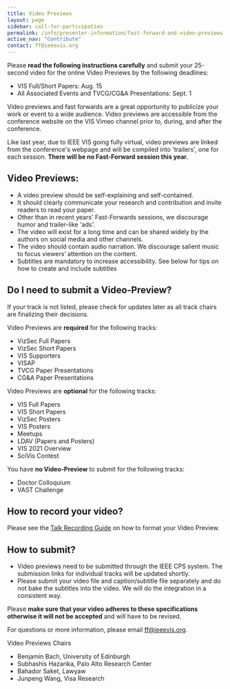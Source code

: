 ```yaml
---
title: Video Previews
layout: page
sidebar: call-for-participation
permalink: /info/presenter-information/fast-forward-and-video-previews
active_nav: "Contribute"
contact: ff@ieeevis.org
---
```



Please **read the following instructions carefully** and submit your
25-second video for the online Video Previews by the following deadlines:
- VIS Full/Short Papers: Aug. 15
- All Associated Events and TVCG/CG&amp;A Presentations: Sept. 1


Video previews and fast forwards are a great opportunity to publicize
your work or event to a wide audience. Video previews are accessible
from the conference website on the VIS Vimeo channel prior to, during,
and after the conference. 




Like last year, due to IEEE VIS going fully virtual, video previews are linked 
from the conference's webpage and will be compiled into 'trailers', one for
each session. **There will be no Fast-Forward session this year.** 




<!--
At least one author for each accepted
submission is required to present a 25-second preview of their work
during a Fast Forward (FF) session held at the conference. The same
25-second video supports both purposes: it will be archivally
available as a standalone video with audio track, and it will also be
played during the FF session **without** the audio track while the
author speaks. Voiceover narration in the audio track is strongly
recommended to make the archival video most useful, but is not
mandatory.
--



<!--
<style>
td.videopreview {
background-color: #fde5cc;
}
td.fastforward {
background-color: #d9ead2;
}
td.left {
font-weight: bold;
vertical-align: top;
}
</style>


<table>
<thead align="center"><td></td><td class="videopreview"><b>Video Preview</b></td><td class="fastforward"><b>Fast Forward</b></td></thead>
<tbody>
<tr><td class="left">What</td><td class="videopreview">The video preview will be hosted at a video platform (Vimeo) and should advertise your work in a way that motivates viewers to read the paper. It will exist for a long time.</td>
  
<td class="fastforward">The fast forward video is the video preview <b>without any audio track</b>. The visuals should support your on-stage oral advertisement to join your conference presentation.</td></tr>
<tr><td class="left">Format</td><td colspan="2">
<b>Length:</b> 25 seconds - DO NOT include a title slide<br>
<b>Maximum file size:</b> 50MB<br>
<b>Resolution:</b> 1280 x 720 px, at 24 to 30 frames/s<br>
<b>Format:</b> MPEG-4 using H.264 encoding<br>
<b>Testing:</b> Your video should play in VLC media player version 2.2.4<br>
** More details below
</td></tr>
<tr><td class="left">Audio</td><td class="videopreview">Narration and free-to-use music<br>
** More details below</td><td class="fastforward">None</td></tr>
<tr><td rowspan="2" class="left">Who</td><td colspan="2">Papers (VAST, InfoVis, SciVis, Short Papers, TVCG, CG&amp;A, VISAP)<br>Panels<br>
** Please submit only one video that can be used with audio as VP and without audio as FF</td></tr>
<tr><td class="videopreview">Posters (all)</td><td class="fastforward">Posters (only best and honorable mention posters)<br>SciVis contest<br>VISAP art event<br>Supporters<br></td></tr>
</tbody>
</table>
-->


## Video Previews: 


- A video preview should be self-explaining and self-contained. 
- It should clearly communicate your research and contribution and invite readers to read your paper.
- Other than in recent years' Fast-Forwards sessions, we discourage humor and trailer-like 'ads'. 
- The video will exist for a long time and can be shared widely by the authors on social media and other channels. 
- The video should contain audio narration. We discourage salient music to focus viewers’ attention on the content.
- Subtitles are mandatory to increase accessibility. See below for tips on how to create and include subtitles


## Do I need to submit a Video-Preview? 
If your track is not listed, please check for updates later as all track chairs are finalizing their decisions.


Video Previews are **required** for the following tracks:
- VizSec Full Papers
- VizSec Short Papers
- VIS Supporters
- VISAP
- TVCG Paper Presentations
- CG&amp;A Paper Presentations

Video Previews are **optional** for the following tracks:
- VIS Full Papers
- VIS Short Papers
- VizSec Posters
- VIS Posters
- Meetups
- LDAV (Papers and Posters)
- VIS 2021 Overview
- SciVis Contest

You have **no Video-Preview** to submit for the following tracks:
- Doctor Colloquium
- VAST Challenge

## How to record your video?
Please see the [Talk Recording Guide](/year/2021/info/presenter-information/talk-recording-guide) on how to format your Video Preview.

 
## How to submit?
- Video previews need to be submitted through the IEEE CPS system. The submission links for individual tracks will be updated shortly.
- Please submit your video file and caption/subtitle file separately and do not bake the subtitles into the video. We will do the integration in a consistent way.


Please **make sure that your video adheres to these specifications otherwise it will not be accepted** and will have to be revised.

<!-- 
## Helpful links


**Video Creation:**
There exists a wide range of software to create videos. Here is a list of widely used software to get you started:
- Camtasia: https://www.techsmith.com/video-editor.html
- OpenShot: https://www.openshot.org 
- Adobe Premiere:  https://www.adobe.com/ca/products/premiere.html	
- iMovie: https://www.apple.com/imovie/ -->

<!-- 
**Automated Subtitles / Captions:**
We ask that you submit a .srt file along with your video. One way to create such a file is to use the automatic YouTube captioning functionality as explained here:  https://support.google.com/youtube/answer/6373554. Generating captions automatically can take some time. Make sure that you manually correct the generated subtitles for errors by directly editing the .srt file in a text editor. If captions cannot be generated manually, you can use the YouTube Studio interface to add captions manually, too.


**Video Encoding:** 
- To encode/re-encode your video in the right format, we recommend to use the free software Handbrake: https://handbrake.fr/ 
- To check that your video is in the right format, we recommend to use the free software MediaInfo: https://mediaarea.net/en/MediaInfo


 -->

For questions or more information, please email ff@ieeevis.org.




Video Previews Chairs


- Benjamin Bach, University of Edinburgh
- Subhashis Hazarika, Palo Alto Research Center
- Bahador Saket, Lawyaw
- Junpeng Wang, Visa Research
